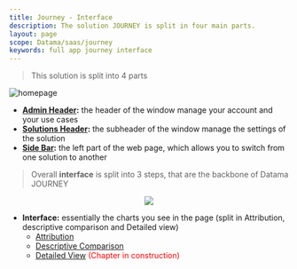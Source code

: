 ```yaml
---
title: Journey - Interface
description: The solution JOURNEY is split in four main parts.
layout: page
scope: Datama/saas/journey
keywords: full app journey interface
---
```


> This solution is split into 4 parts


![homepage]({{site.url}}/{{site.baseurl}}/core_app/new/journey/images/journey_interface.png)

* **[Admin Header]({{site.url}}/{{site.baseurl}}/core_app/new/interface/header/header.html):** the header of the window manage your account and your use cases
* **[Solutions Header]({{site.url}}/{{site.baseurl}}/core_app/new/interface/header/journey_header.html):** the subheader of the window manage the settings of the solution
* **[Side Bar]({{site.url}}/{{site.baseurl}}/core_app/new/interface/header/journey_header.html):** the left part of the web page, which allows you to switch from one solution to another

> Overall **interface** is split into 3 steps, that are the backbone of Datama JOURNEY

<center><img src="{{site.url}}/{{site.baseurl}}/core_app/journey/images/model.png"/></center>

* **Interface:**  essentially the charts you see in the page (split in Attribution, descriptive comparison and Detailed view)
    - [Attribution]({{site.url}}/{{site.baseurl}}/core_app/new/journey/interface/attribution.html)
    - [Descriptive Comparison]({{site.url}}/{{site.baseurl}}/core_app/new/journey/interface/descriptive_comparison.html)
    - [Detailed View]({{site.url}}/{{site.baseurl}}/core_app/new/journey/interface/detailed_view.html) <span style="color:red"> (Chapter in construction)</span>

<br>

